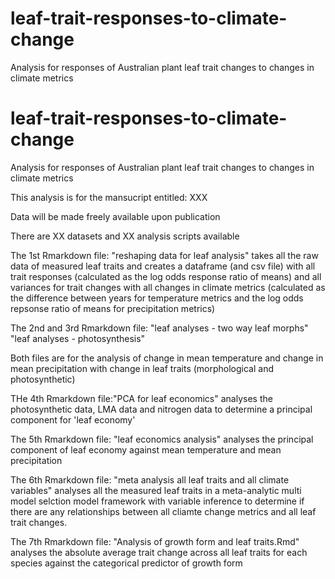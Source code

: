 # leaf-trait-responses-to-climate-change
Analysis for responses of Australian plant leaf trait changes to changes in climate metrics

# leaf-trait-responses-to-climate-change
Analysis for responses of Australian plant leaf trait changes to changes in climate metrics

This analysis is for the mansucript entitled: XXX

Data will be made freely available upon publication

There are XX datasets and XX analysis scripts available

The 1st Rmarkdown file: "reshaping data for leaf analysis" takes all the raw data of measured leaf traits and creates a dataframe (and csv file) with all trait responses (calculated as the log odds response ratio of means) and all variances for trait changes with all changes in climate metrics (calculated as the difference between years for temperature metrics and the log odds repsonse ratio of means for precipitation metrics)

The 2nd and 3rd Rmarkdown file: 
"leaf analyses - two way leaf morphs"
"leaf analyses - photosynthesis"

Both files are for the analysis of change in mean temperature and change in mean precipitation with change in leaf traits (morphological and photosynthetic)

THe 4th Rmarkdown file:"PCA for leaf economics" analyses the photosynthetic data, LMA data and nitrogen data to determine a principal component for 'leaf economy'

The 5th Rmarkdown file: "leaf economics analysis" analyses the principal component of leaf economy against mean temperature and mean precipitation

The 6th Rmarkdown file: "meta analysis all leaf traits and all climate variables" analyses all the measured leaf traits in a meta-analytic multi model selction model framework with variable inference to determine if there are any relationships between all cliamte change metrics and all leaf trait changes.

The 7th Rmarkdown file: "Analysis of growth form and leaf traits.Rmd" analyses the absolute average trait change across all leaf traits for each species against the categorical predictor of growth form
